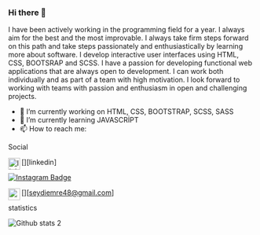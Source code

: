 ### Hi there 👋



I have been actively working in the programming field for a year.
I always aim for the best and the most improvable. I always take firm steps forward on this path and take steps passionately and enthusiastically by learning more about software.
I develop interactive user interfaces using HTML, CSS, BOOTSRAP and SCSS. 
I have a passion for developing functional web applications that are always open to development. I can work both individually and as part of a team with high motivation.
I look forward to working with teams with passion and enthusiasm in open and challenging projects.

- 🔭 I’m currently working on HTML, CSS, BOOTSTRAP, SCSS, SASS
- 🌱 I’m currently learning JAVASCRİPT
- 📫 How to reach me: 


Social




[<img align="left" alt="linkedin | LinkedIn" width="24px" src="https://raw.githubusercontent.com/peterthehan/peterthehan/master/assets/linkedin.svg" />][linkedin]


[![Instagram Badge](https://img.shields.io/badge/-Instagram-C13584?style=flat-quare&labelColor=C13584&logo=instagram&logoColor=white&link=link)](https://www.instagram.com/seyem.20/)

[<img align="left" height="24" width="24" src="https://cdn.jsdelivr.net/npm/simple-icons@v4/icons/gmail.svg" />][seydiemre48@gmail.com]


statistics

![Github stats 2](https://github-readme-stats.vercel.app/api?username=seyemr&show_icons=true&theme=radical)
